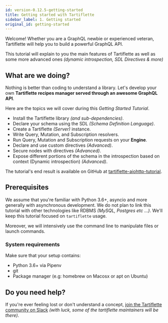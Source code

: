 ```yaml
---
id: version-0.12.5-getting-started
title: Getting started with Tartiflette
sidebar_label: 1. Getting started
original_id: getting-started
---
```


Welcome! Whether you are a GraphQL newbie or experienced veteran, Tartiflette will help you to build a powerful GraphQL API.

This tutorial will explain to you the main features of Tartiflette as well as some more advanced ones _(dynamic introspection, SDL Directives & more)_

## What are we doing?

Nothing is better than coding to understand a library. Let's develop your own **Tartiflette recipes manager served through an awesome GraphQL API**.

Here are the topics we will cover during this _Getting Started Tutorial_.

* Install the Tartiflette library _(and sub-dependencies)_.
* Declare your schema using the SDL _(Schema Definition Language)_.
* Create a Tartiflette _(Server)_ instance.
* Write Query, Mutation, and Subscription resolvers.
* Run Query, Mutation and Subscription requests on your **Engine**.
* Declare and use custom directives _(Advanced)_.
* Secure nodes with directives _(Advanced)_.
* Expose different portions of the schema in the introspection based on context (Dynamic introspection) _(Advanced)_.

The tutorial's end result is available on GitHub at [tartiflette-aiohttp-tutorial](https://github.com/tartiflette/tartiflette-aiohttp-tutorial).

## Prerequisites

We assume that you're familiar with Python 3.6+, asyncio and more generally with asynchronous development. We do not plan to link this tutorial with other technologies like RDBMS _(MySQL, Postgres etc ...)_. We'll keep this tutorial focused on `tartiflette` usage.

Moreover, we will intensively use the command line to manipulate files or launch commands.

### System requirements

Make sure that your setup contains:
* Python 3.6+ via Pipenv
* git
* Package manager (e.g: homebrew on Macosx or apt on Ubuntu)

## Do you need help?

If you're ever feeling lost or don't understand a concept, [join the Tartiflette community on Slack](http://slack-tartiflette-io.herokuapp.com/) _(with luck, some of the tartiflette maintainers will be there)_.

